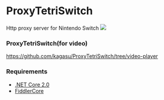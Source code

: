 # ProxyTetriSwitch
Http proxy server for Nintendo Switch
![](https://i.imgur.com/YJd0zVa.png)

### ProxyTetriSwitch(for video)
https://github.com/kagasu/ProxyTetriSwitch/tree/video-player

### Requirements
- [.NET Core 2.0](https://dotnet.github.io/)
- [FiddlerCore](https://www.telerik.com/fiddler/fiddlercore)
